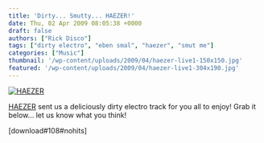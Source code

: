 ```yaml
---
title: 'Dirty... Smutty... HAEZER!'
date: Thu, 02 Apr 2009 08:05:38 +0000
draft: false
authors: ["Rick Disco"]
tags: ["dirty electro", "eben smal", "haezer", "smut me"]
categories: ["Music"]
thumbnail: '/wp-content/uploads/2009/04/haezer-live1-150x150.jpg'
featured: '/wp-content/uploads/2009/04/haezer-live1-304x190.jpg'
---
```


[![HAEZER](/wp-content/uploads/2009/04/haezer-live-300x199.jpg "HAEZER")](/wp-content/uploads/2009/04/haezer-live.jpg)

[HAEZER](/artists/haezer "HAEZER") sent us a deliciously dirty electro track for you all to enjoy! Grab it below... let us know what you think!

\[download#108#nohits\]